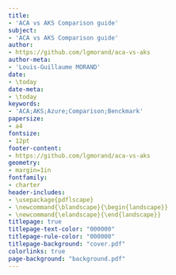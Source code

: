 ```yaml
---
title:
- 'ACA vs AKS Comparison guide'
subject:
- 'ACA vs AKS Comparison guide'
author:
- https://github.com/lgmorand/aca-vs-aks
author-meta:
- 'Louis-Guillaume MORAND'
date:
- \today
date-meta:
- \today
keywords:
- 'ACA;AKS;Azure;Comparison;Benckmark'
papersize:
- a4
fontsize:
- 12pt
footer-content:
- https://github.com/lgmorand/aca-vs-aks
geometry:
- margin=1in
fontfamily:
- charter
header-includes:
- \usepackage{pdflscape}
- \newcommand{\blandscape}{\begin{landscape}}
- \newcommand{\elandscape}{\end{landscape}}
titlepage: true
titlepage-text-color: "000000"
titlepage-rule-color: "000000"
titlepage-background: "cover.pdf"
colorlinks: true
page-background: "background.pdf"
---
```


